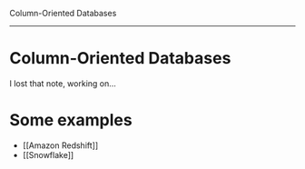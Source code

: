 Column-Oriented Databases

---

# **Column-Oriented Databases**
I lost that note, working on...

# **Some examples**
- [[Amazon Redshift]]
- [[Snowflake]]